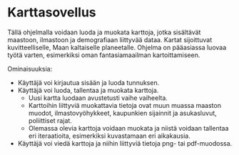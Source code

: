 # Karttasovellus

Tällä ohjelmalla voidaan luoda ja muokata karttoja, jotka sisältävät maastoon, ilmastoon ja demografiaan liittyvää dataa. Kartat sijoittuvat kuvitteelliselle, Maan kaltaiselle planeetalle. Ohjelma on pääasiassa luovaa työtä varten, esimerkiksi oman fantasiamaailman kartoittamiseen.

Ominaisuuksia:
* Käyttäjä voi kirjautua sisään ja luoda tunnuksen.
* Käyttäjä voi luoda, tallentaa ja muokata karttoja.
  - Uusi kartta luodaan avustetusti vaihe vaiheelta.
  - Karttoihin liittyviä muokattavia tietoja ovat muun muassa maaston muodot, ilmastovyöhykkeet, kaupunkien sijainnit ja asukasluvut, poliittiset rajat.
  - Olemassa olevia karttoja voidaan muokata ja niistä voidaan tallentaa eri iteraatioita, esimerkiksi kuvastamaan eri aikakausia.
* Käyttäjä voi viedä karttoja ja niihin liittyviä tietoja png- tai pdf-muodossa.
  
